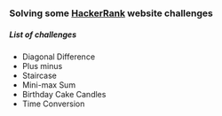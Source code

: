 ### Solving some [HackerRank](https://www.hackerrank.com) website challenges

##### List of challenges

- Diagonal Difference
- Plus minus
- Staircase
- Mini-max Sum
- Birthday Cake Candles
- Time Conversion
